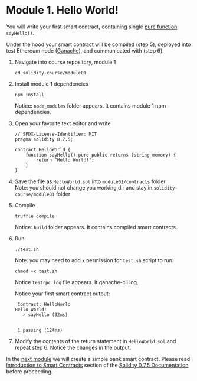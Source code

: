 # Module 1. Hello World!

You will write your first smart contract, containing single [pure function](https://en.wikipedia.org/wiki/Pure_function) `sayHello()`.

Under the hood your smart contract will be compiled (step 5),
deployed into test Ethereum node ([Ganache](https://www.trufflesuite.com/ganache)), and communicated with (step 6).

1. Navigate into course repository, module 1  
    ```
    cd solidity-course/module01
   ```
2. Install module 1 dependencies  
    ```
    npm install
   ```  
    
    Notice: `node_modules` folder appears. It contains module 1 npm dependencies.
3. Open your favorite text editor and write  
    ```
    // SPDX-License-Identifier: MIT
    pragma solidity 0.7.5;
    
    contract HelloWorld {
        function sayHello() pure public returns (string memory) {
            return "Hello World!";
        }
    }
   ```
4. Save the file as ```HelloWorld.sol``` into ```module01/contracts``` folder  
    Note: you should not change you working dir and stay in ```solidity-course/module01``` folder
5. Compile  
    ```
    truffle compile
   ```  
    
    Notice: ```build``` folder appears. It contains compiled smart contracts.
6. Run  
    ```
    ./test.sh
   ```  

    Note: you may need to add ```x``` permission for ```test.sh``` script to run:  
    ```
    chmod +x test.sh
   ```

    Notice `testrpc.log` file appears. It ganache-cli log.

    Notice your first smart contract output:  
    ```
     Contract: HelloWorld
   Hello World!
       ✓ sayHello (92ms)
   
   
     1 passing (124ms)
   ```

7. Modify the contents of the return statement in `HelloWorld.sol` and repeat step 6.
Notice the changes in the output.

In the [next module](../module02/README.md) we will create a simple bank smart contract.
Please read [Introduction to Smart Contracts](https://docs.soliditylang.org/en/v0.7.5/introduction-to-smart-contracts.html)
section of the [Solidity 0.7.5 Documentation](https://docs.soliditylang.org/en/v0.7.5/index.html) before proceeding.
